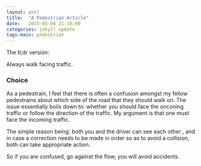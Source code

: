 ```yaml
---
layout: post
title:  "A Pedestrian Article"
date:   2015-03-06 21:16:00
categories: jekyll update
tags-main: pedestrian
---
```


The tl;dr version:

Always walk facing traffic.


### Choice

As a pedestrain, I feel that there is often a confusion amongst my fellow pedestrains about which side of the road that they should walk on. The issue essentially boils down to: whether you should face the onconing traffic or follow the direction of the traffic. My argument is that one must face the incoming traffic.

The simple reason being: both you and the driver can see each other , and in case a correction needs to be made in order so as to avoid a collision, both can take appropriate action.

So if you are confused, go against the flow, you will avoid accidents.
 
